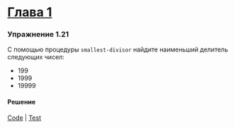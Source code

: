 # [Глава 1](../index.md#Глава-1-Построение-абстракций-с-помощью-процедур)

### Упражнение 1.21
С помощью процедуры `smallest-divisor` найдите наименьший делитель следующих чисел:
- 199
- 1999
- 19999

#### Решение
[Code](../src/sicp/chapter01/1_21.clj) | [Test](../test/sicp/chapter01/1_21_test.clj)
